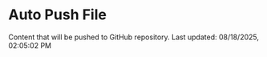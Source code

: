 # Auto Push File

Content that will be pushed to GitHub repository.
Last updated: 08/18/2025, 02:05:02 PM